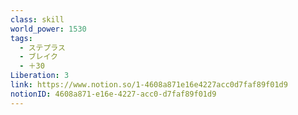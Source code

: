 ```yaml
---
class: skill
world_power: 1530
tags:
  - ステプラス
  - ブレイク
  - ＋30
Liberation: 3
link: https://www.notion.so/1-4608a871e16e4227acc0d7faf89f01d9
notionID: 4608a871-e16e-4227-acc0-d7faf89f01d9
---
```

